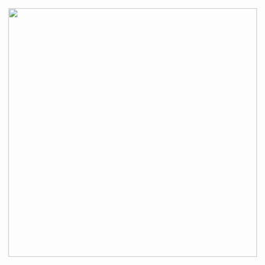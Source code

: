 
  <img src="https://drive.google.com/file/d/1BcekD8cEO9urfw9BqTJhiRdYsIOSAv9R/view?usp=drive_link" alt="" width="500"/>


